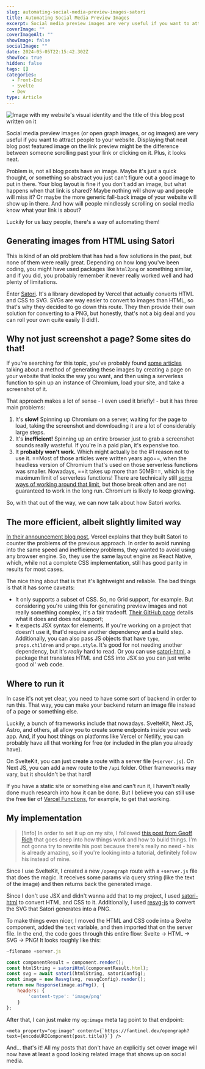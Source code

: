 ```yaml
---
slug: automating-social-media-preview-images-satori
title: Automating Social Media Preview Images
excerpt: Social media preview images are very useful if you want to attract people to your website. They're sometimes a pain to create, though. Let's automate it!
coverImage: ""
coverImageAlt: ""
showImage: false
socialImage: ""
date: 2024-05-05T22:15:42.302Z
showToc: true
hidden: false
tags: []
categories:
  - Front-End
  - Svelte
  - Dev
type: Article
---
```


![Image with my website's visual identity and the title of this blog post written on it](/posts/automating-social-media-preview-images-with-satori/example.png)

Social media preview images (or open graph images, or og images) are very useful if you want to attract people to your website. Displaying that neat blog post featured image on the link preview might be the difference between someone scrolling past your link or clicking on it. Plus, it looks neat.

Problem is, not all blog posts have an image. Maybe it's just a quick thought, or something so abstract you just can't figure out a good image to put in there. Your blog layout is fine if you don't add an image, but what happens when that link is shared? Maybe nothing will show up and people will miss it? Or maybe the more generic fall-back image of your website will show up in there. And how will people mindlessly scrolling on social media know what your link is about?

Luckily for us lazy people, there's a way of automating them!

## Generating images from HTML using Satori

This is kind of an old problem that has had a few solutions in the past, but none of them were really great. Depending on how long you've been coding, you might have used packages like `html2png` or something similar, and if you did, you probably remember it never really worked well and had plenty of limitations.

Enter [Satori](https://github.com/vercel/satori). It's a library developed by Vercel that actually converts HTML and CSS to SVG. SVGs are way easier to convert to images than HTML, so that's why they decided to go down this route. They then provide their own solution for converting to a PNG, but honestly, that's not a big deal and you can roll your own quite easily (I did!).

## Why not just screenshot a page? Some sites do that!

If you're searching for this topic, you've probably found [some articles](https://www.zachleat.com/web/automatic-opengraph/) talking about a method of generating these images by creating a page on your website that looks the way you want, and then using a serverless function to spin up an instance of Chromium, load your site, and take a screenshot of it.

That approach makes a lot of sense - I even used it briefly! - but it has three main problems:

1. It's **slow!** Spinning up Chromium on a server, waiting for the page to load, taking the screenshot and downloading it are a lot of considerably large steps. 
2. It's **inefficient!** Spinning up an entire browser just to grab a screenshot sounds really wasteful. If you're in a paid plan, it's expensive too.
3. It **probably won't  work.** Which might actually be the #1 reason not to use it. ==Most of those articles were written years ago==, when the headless version of Chromium that's used on those serverless functions was smaller. Nowadays, ==it takes up more than 50MB==, which is the maximum limit of serverless functions! There are technically still [some ways of working around that limit](https://www.stefanjudis.com/blog/how-to-use-headless-chrome-in-serverless-functions/), but those break often and are not guaranteed to work in the long run. Chromium is likely to keep growing.

So, with that out of the way, we can now talk about how Satori works.

## The more efficient, albeit slightly limited way

[In their announcement blog post](https://vercel.com/blog/introducing-vercel-og-image-generation-fast-dynamic-social-card-images), Vercel explains that they built Satori to counter the problems of the previous approach. In order to avoid running into the same speed and inefficiency problems, they wanted to avoid using any browser engine. So, they use the same layout engine as React Native, which, while not a complete CSS implementation, still has good parity in results for most cases.

The nice thing about that is that it's lightweight and reliable. The bad things is that it has some caveats:

- It only supports a subset of CSS. So, no Grid support, for example. But considering you're using this for generating preview images and not really something complex, it's a fair tradeoff. [Their GitHub page](https://github.com/vercel/satori?tab=readme-ov-file#css) details what it does and does not support;
- It expects JSX syntax for elements. If you're working on a project that doesn't use it, that'd require another dependency and a build step. Additionally, you can also pass JS objects that have `type`, `props.children` and `props.style`. It's good for not needing another dependency, but it's *really* hard to read. Or you can use [satori-html](https://github.com/natemoo-re/satori-html), a package that translates HTML and CSS into JSX so you can just write good ol' web code.

## Where to run it

In case it's not yet clear, you need to have some sort of backend in order to run this. That way, you can make your backend return an image file instead of a page or something else.

Luckily, a bunch of frameworks include that nowadays. SvelteKit, Next JS, Astro, and others, all allow you to create some endpoints inside your web app. And, if you host things on platforms like Vercel or Netlify, you can probably have all that working for free (or included in the plan you already have).

On SvelteKit, you can just create a route with a server file (`+server.js`). On Next JS, you can add a new route to the `/api` folder. Other frameworks may vary, but it shouldn't be that hard!

If you have a static site or something else and can't run it, I haven't really done much research into how it can be done. But I believe you can still use the free tier of [Vercel Functions](https://vercel.com/docs/functions/quickstart), for example, to get that working.

## My implementation

> [!info] 
> In order to set it up on my site, I followed [this post from Geoff Rich](https://geoffrich.net/posts/svelte-social-image/) that goes deep into how things work and how to build things. I'm not gonna try to rewrite his post because there's really no need - his is already amazing, so if you're looking into a tutorial, definitely follow his instead of mine.

Since I use SvelteKit, I created a new `/opengraph` route with a `+server.js` file that does the magic. It receives some params via query string (like the text of the image) and then returns back the generated image.

Since I don't use JSX and didn't wanna add that to my project, I used [satori-html](https://github.com/natemoo-re/satori-html) to convert HTML and CSS to it. Additionally, I used [resvg-js](https://github.com/yisibl/resvg-js) to convert the SVG that Satori generates into a PNG. 

To make things even nicer, I moved the HTML and CSS code into a Svelte component, added the `text` variable, and then imported that on the server file. In the end, the code goes through this entire flow: Svelte -> HTML -> SVG -> PNG! It looks roughly like this:

```javascript
~filename +server.js

const componentResult = component.render();  
const htmlString = satoriHtml(componentResult.html);  
const svg = await satori(htmlString, satoriConfig);  
const image = new Resvg(svg, resvgConfig).render();  
return new Response(image.asPng(), {  
	headers: {  
		'content-type': 'image/png'  
	}  
};
```

After that, I can just make my `og:image` meta tag point to that endpoint:

```svelte
<meta property="og:image" content={`https://fantinel.dev/opengraph?text={encodeURIComponent(post.title)}`} />
```

And... that's it! All my posts that don't have an explicitly set cover image will now have at least a good looking related image that shows up on social media.